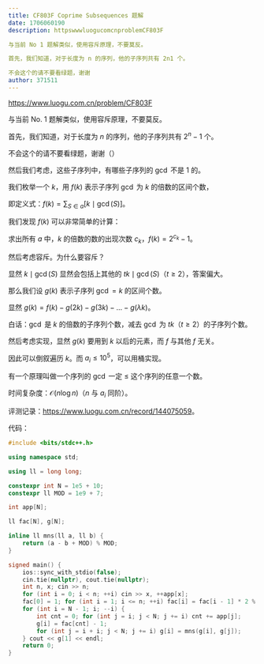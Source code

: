 ```yaml
---
title: CF803F Coprime Subsequences 题解
date: 1706060190
description: httpswwwluogucomcnproblemCF803F

与当前 No 1 题解类似，使用容斥原理，不要莫反。

首先，我们知道，对于长度为 n 的序列，他的子序列共有 2n1 个。

不会这个的请不要看绿题，谢谢
author: 371511
---
```


<https://www.luogu.com.cn/problem/CF803F>

与当前 No. 1 题解类似，使用容斥原理，不要莫反。

首先，我们知道，对于长度为 $n$ 的序列，他的子序列共有 $2^n-1$ 个。

不会这个的请不要看绿题，谢谢（）

然后我们考虑，这些子序列中，有哪些子序列的 $\gcd$ 不是 $1$ 的。

我们枚举一个 $k$，用 $f(k)$ 表示子序列 $\gcd$ 为 $k$ 的倍数的区间个数，

即定义式：$f(k)  = \sum_{S \in a}[k \mid \gcd(S)]$。

我们发现 $f(k)$ 可以非常简单的计算：

求出所有 $a$ 中，$k$ 的倍数的数的出现次数 $c_k$，$f(k)=2^{c_k}-1$。

然后考虑容斥。为什么要容斥？

显然 $k \mid \gcd(S)$ 显然会包括上其他的 $tk \mid \gcd(S)$（$t\ge2$），答案偏大。

那么我们设 $g(k)$ 表示子序列 $\gcd=k$ 的区间个数。

显然 $g(k)=f(k)-g(2k)-g(3k)-\dots-g(\lambda k)$。

白话：$\gcd$ 是 $k$ 的倍数的子序列个数，减去 $\gcd$ 为 $tk$（$t\ge2$）的子序列个数。

然后考虑实现，显然 $g(k)$ 要用到 $k$ 以后的元素，而 $f$ 与其他 $f$ 无关。

因此可以倒叙遍历 $k$。而 $a_i \le 10^5$，可以用桶实现。

有一个原理叫做一个序列的 $\gcd$ 一定 $\le$ 这个序列的任意一个数。

时间复杂度：$\mathcal{O}(n \log n)$（$n$ 与 $a_i$ 同阶）。

评测记录：<https://www.luogu.com.cn/record/144075059>。

代码：

```cpp
#include <bits/stdc++.h>

using namespace std;

using ll = long long;

constexpr int N = 1e5 + 10;
constexpr ll MOD = 1e9 + 7;

int app[N];

ll fac[N], g[N];

inline ll mns(ll a, ll b) {
	return (a - b + MOD) % MOD;
}

signed main() {
	ios::sync_with_stdio(false);
	cin.tie(nullptr), cout.tie(nullptr);
	int n, x; cin >> n;
	for (int i = 0; i < n; ++i) cin >> x, ++app[x];
	fac[0] = 1; for (int i = 1; i <= n; ++i) fac[i] = fac[i - 1] * 2 % MOD;
	for (int i = N - 1; i; --i) {
		int cnt = 0; for (int j = i; j < N; j += i) cnt += app[j];
		g[i] = fac[cnt] - 1;
		for (int j = i + i; j < N; j += i) g[i] = mns(g[i], g[j]);
	} cout << g[1] << endl;
	return 0;
}
```

